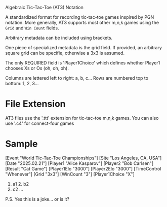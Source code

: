 Algebraic Tic-Tac-Toe (AT3) Notation

A standardized format for recording tic-tac-toe games inspired by PGN
notation. More generally, AT3 supports most other m,n,k games using the `Grid`
and `Win Count` fields.

Arbitrary metadata can be included using brackets.

One piece of specialized metadata is the grid field. If provided, an
arbitrary square grid can be specifie, otherwise a 3x3 is assumed.

The only REQUIRED field is 'Player1Choice' which defines whether Player1
chooses Xs or Os (oh, oh, oh).

Columns are lettered left to right: a, b, c...
Rows are numbered top to bottom: 1, 2, 3...

File Extension
==============

AT3 files use the '.ttt' extension for tic-tac-toe m,n,k games. You can also
use '.c4' for connect-four games

Sample 
======

[Event "World Tic-Tac-Toe Championships"]
[Site "Los Angeles, CA, USA"]
[Date "2025.02.21"]
[Player1 "Alice Kasparov"]
[Player2 "Bob Carlsen"]
[Result "Cat Game"]
[Player1Elo "3000"]
[Player2Elo "3000"]
[TimeControl "Whenever"]
[Grid "3x3"]
[WinCount "3"]
[Player1Choice "X"]

1. a1 2. b2
3. c2 ...


P.S. Yes this is a joke... or is it?
